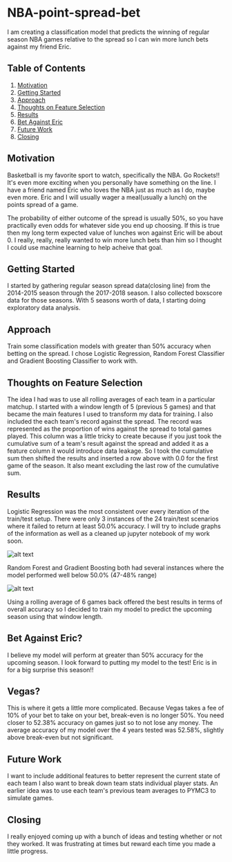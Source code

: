 
# NBA-point-spread-bet

I am creating a classification model that predicts the winning of regular season NBA games relative to the spread so I can win more lunch bets against my friend Eric.

## Table of Contents

1. [Motivation](https://github.com/jonlin84/NBA-point-spread-bet/blob/master/README.md#motivation)
2. [Getting Started](https://github.com/jonlin84/NBA-point-spread-bet/blob/master/README.md#getting-started)
3. [Approach](https://github.com/jonlin84/NBA-point-spread-bet/blob/master/README.md#approach)
4. [Thoughts on Feature Selection](https://github.com/jonlin84/NBA-point-spread-bet/blob/master/README.md#thoughts-on-feature-selection)
5. [Results](https://github.com/jonlin84/NBA-point-spread-bet/blob/master/README.md#results)
6. [Bet Against Eric](https://github.com/jonlin84/NBA-point-spread-bet/blob/master/README.md#bet-against-eric)
7. [Future Work](https://github.com/jonlin84/NBA-point-spread-bet/blob/master/README.md#future-work)
8. [Closing](https://github.com/jonlin84/NBA-point-spread-bet/blob/master/README.md#closing)
## Motivation

Basketball is my favorite sport to watch, specifically the NBA. Go Rockets!!
It's even more exciting when you personally have something on the line. 
I have a friend named Eric who loves the NBA just as much as I do, maybe even more.
Eric and I will usually wager a meal(usually a lunch) on the points spread of a game. 

The probability of either outcome of the spread is usually 50%, so you have practically even odds for whatever side you end up choosing. If this is true then my long term expected value of lunches won against Eric will be about 0. I really, really, really wanted to win more lunch bets than him so I thought I could use machine learning to help acheive that goal.

## Getting Started

I started by gathering regular season spread data(closing line) from the 2014-2015 season through the 2017-2018 season. I also collected boxscore data for those seasons. With 5 seasons worth of data, I starting doing exploratory data analysis.

## Approach
Train some classification models with greater than 50% accuracy when betting on the spread.
I chose Logistic Regression, Random Forest Classifier and Gradient Boosting Classifier to work with.

## Thoughts on Feature Selection
The idea I had was to use all rolling averages of each team in a particular matchup. I started with a window length of 5 (previous 5 games) and that became the main features I used to transform my data for training. I also included the each team's record against the spread. The record was represented as the proportion of wins against the spread to total games played. 
This column was a little tricky to create because if you just took the cumulative sum of a team's result against the spread and added it as a feature column it would introduce data leakage. So I took the cumulative sum then shifted the results and inserted a row above with 0.0 for the first game of the season. It also meant excluding the last row of the cumulative sum.

## Results
Logistic Regression was the most consistent over every iteration of the train/test setup. There were only 3 instances of the 24 train/test scenarios where it failed to return at least 50.0% accuracy. I will try to include graphs of the information as well as a cleaned up jupyter notebook of my work soon.

![alt text](https://github.com/jonlin84/NBA-point-spread-bet/blob/master/images/Logistic%20Regression%20Avgs%20Graph.png)

Random Forest and Gradient Boosting both had several instances where the model performed well below 50.0% (47-48% range)

![alt text](https://github.com/jonlin84/NBA-point-spread-bet/blob/master/images/Logistic%20Regression%20Graph.png)

Using a rolling average of 6 games back offered the best results in terms of overall accuracy so I decided to train my model to predict the upcoming season using that window length. 

## Bet Against Eric?
I believe my model will perform at greater than 50% accuracy for the upcoming season. I look forward to putting my model to the test! Eric is in for a big surprise this season!!

## Vegas?
This is where it gets a little more complicated. Because Vegas takes a fee of 10% of your bet to take on your bet, break-even is no longer 50%. You need closer to 52.38% accuracy on games just so to not lose any money. The average accuracy of my model over the 4 years tested was 52.58%, slightly above break-even but not significant. 

## Future Work
I want to include additional features to better represent the current state of each team
I also want to break down team stats individual player stats. 
An earlier idea was to use each team's previous team averages to PYMC3 to simulate games. 

## Closing
I really enjoyed coming up with a bunch of ideas and testing whether or not they worked. It was frustrating at times but reward each time you made a little progress.


 
